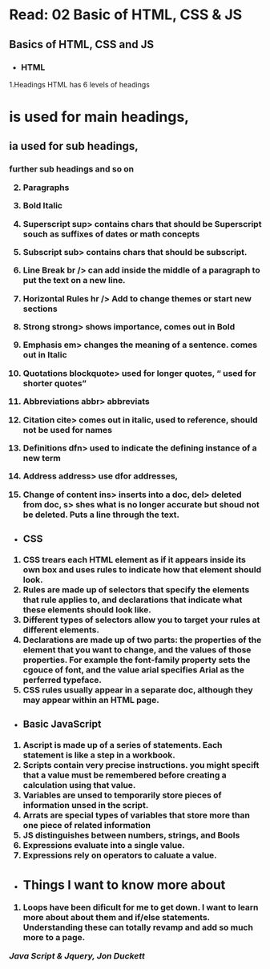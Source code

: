 # Read: 02 Basic of HTML, CSS & JS

## Basics of HTML, CSS and JS
- ### HTML
1.Headings
HTML has 6 levels of headings
 <h1> is used for main headings,<h2> ia used for sub headings,<h3> further sub headings and so on

2. Paragraphs <p> </p>
3. Bold <b> </b>
Italic <i> </i>

4. Superscript sup> contains chars that should be Superscript souch as suffixes of dates or math concepts
5. Subscript sub> contains chars that should be subscript.
6. Line Break br /> can add inside the middle of a paragraph to put the text on a new line.
7. Horizontal Rules hr /> Add to change themes or start new sections
8. Strong strong> shows importance, comes out in Bold
9. Emphasis em> changes the meaning of a sentence. comes out in Italic
10. Quotations blockquote> used for longer quotes, <q> used for shorter quotes
11. Abbreviations abbr> abbreviats
12. Citation cite> comes out in italic, used to reference, should not be used for names
13. Definitions dfn> used to indicate the defining instance of a new term
14. Address address> use dfor addresses,
15. Change of content ins> inserts into a doc, del> deleted from doc, s> shes what is no longer accurate but shoud not be deleted. Puts a line through the text.
- ### CSS 
1. CSS trears each HTML element as if it appears inside its own box and uses rules to indicate how that element should look.
2. Rules are made up of selectors that specify the elements that rule applies to, and declarations that indicate what these elements should look like.
3. Different types of selectors allow you to target your rules at different elements.
4. Declarations are made up of two parts: the properties of the element that you want to change, and the values of those properties. For example the font-family property sets the cgouce of font, and the value arial specifies Arial as the perferred typeface.
5. CSS rules usually appear in a separate doc, although they may appear within an HTML page.

- ### Basic JavaScript
1. Ascript is made up of a series of statements. Each statement is like a step in a workbook.
2. Scripts contain very precise instructions. you might specift that a value must be remembered before creating a calculation using that value.
3. Variables are unsed to temporarily store pieces of information unsed in the script.
4. Arrats are special types of variables that store more than one piece of related information
5. JS distinguishes between numbers, strings, and Bools
6. Expressions evaluate into a single value.
7. Expressions rely on operators to caluate a value.
 
 - ## Things I want to know more about
1. Loops have been dificult for me to get down. I want to learn more about about them and if/else statements. Understanding these can totally revamp and add so much more to a page.







<cite> Java Script & Jquery, Jon Duckett </cite>
